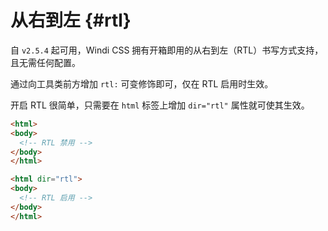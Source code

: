 # 从右到左 {#rtl}

自 `v2.5.4` 起可用，Windi CSS 拥有开箱即用的从右到左（RTL）书写方式支持，且无需任何配置。

通过向工具类前方增加 `rtl:` 可变修饰即可，仅在 RTL 启用时生效。

<!-- With the following example, the `Preview` text will be `text-right` and `text-red-400` on the RTL. Try play with it: -->

<!-- <InlinePlayground :input="'text-green-400 rtl:(text-right text-red-400)'" :showCSS="true" :showPreview="true" /> -->

开启 RTL 很简单，只需要在 `html` 标签上增加 `dir="rtl"` 属性就可使其生效。

```html
<html>
<body>
  <!-- RTL 禁用 -->
</body>
</html>

<html dir="rtl">
<body>
  <!-- RTL 启用 -->
</body>
</html>
```
